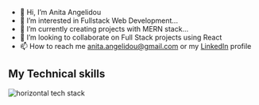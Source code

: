 - 👋 Hi, I’m Anita Angelidou
- 👀 I’m interested in Fullstack Web Development...
- 🌱 I’m currently creating projects with MERN stack...
- 💞️ I’m looking to collaborate on Full Stack projects using React
- 📫 How to reach me anita.angelidou@gmail.com or my [LinkedIn](https://www.linkedin.com/in/anita-angelidou/) profile

## My Technical skills
![horizontal tech stack](https://user-images.githubusercontent.com/91693385/231985269-05d98949-289c-4385-a920-10787862d696.png)


<!---
anitaki/anitaki is a ✨ special ✨ repository because its `README.md` (this file) appears on your GitHub profile.
You can click the Preview link to take a look at your changes.
--->
